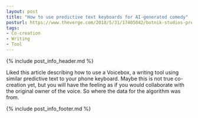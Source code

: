 ```yaml
---
layout: post
title: "How to use predictive text keyboards for AI-generated comedy"
posturl: https://www.theverge.com/2018/5/31/17405042/botnik-studios-predictive-writer-voicebox
tags:
- Co-creation
- Writing
- Tool
---
```


{% include post_info_header.md %}

Liked this article describing how to use a Voicebox, a writing tool using similar predictive text to your phone keyboard. Maybe this is not true co-creation yet, but you will have the feeling as if you would collaborate with the original owner of the voice. So where the data for the algorithm was from.

<!--more-->
{% include post_info_footer.md %}
